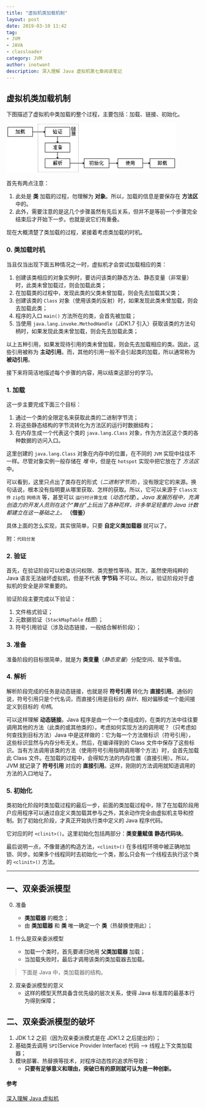 ```yaml
---
title: "虚拟机类加载机制"
layout: post
date: 2019-03-10 11:42
tag:
- JVM
- JAVA
- classloader
category: JVM
author: inotwant
description: 深入理解 Java 虚拟机第七章阅读笔记
---
```


## 虚拟机类加载机制

下图描述了虚拟机中类加载的整个过程，主要包括：加载、链接、初始化。

![虚拟机类加载过程](https://raw.githubusercontent.com/INotWant/INotWant.github.io/master/assets/images/2019-03-10/classload_process.png "类加载过程")

首先有两点注意：
1. 此处是 **类** 加载的过程，勿理解为 **对象**。所以，加载的信息是要保存在 **方法区** 中的。
2. 此外，需要注意的是这几个步骤虽然有先后关系，但并不是等前一个步骤完全结束后才开始下一步。也就是说它们有重叠。

现在大概清楚了类加载的过程，紧接着考虑类加载的时机。

### 0. 类加载时机

当且仅当出现下面五种情况之一时，虚拟机才会尝试加载相应的类：
1. 创建该类相应的对象实例时，要访问该类的静态方法、静态变量（非常量）时，此类未曾加载过，则会加载此类；
2. 在加载类的过程中，发现此类的父类未曾加载，则会先去加载其父类；
3. 创建该类的 `Class` 对象（使用该类的反射）时，如果发现此类未曾加载，则会去加载此类；
4. 程序的入口 `main()` 方法所在的类，会首先被加载； 
5. 当使用 `java.lang.invoke.MethodHandle`（JDK1.7 引入）获取该类的方法句柄时，如果发现此类未曾加载，则会先去加载此类；

以上五种引用，如果发现待引用的类未曾加载，则会先去加载相应的类。因此，这些引用被称为 **主动引用**。而，其他的引用一般不会引起类的加载，所以通常称为 **被动引用**。

接下来将简洁地描述每个步骤的内容，用以结束这部分的学习。

### 1. 加载

这一步主要完成下面三个目标：
1. 通过一个类的全限定名来获取此类的二进制字节流；
2. 将这些静态结构的字节流转化为方法区的运行时数据结构；
3. 在内存生成一个代表这个类的 `java.lang.Class` 对象，作为方法区这个类的各种数据的访问入口。

这里创建的 `java.lang.Class` 对象在内存中的位置，在不同的 `JVM` 实现中往往不一样。尽管对象实例一般存储在 *堆* 中，但是在 `hotspot` 实现中把它放在了 *方法区* 中。

可以看到，这里只点出了类存在的形式（*二进制字节流*），没有限定它的来源。换句话说，根本没有指明要从哪里获取、怎样的获取。所以，它可以来源于 `Class文件` `zip包` `网络流` 等，甚至可以 `运行时计算生成`（*动态代理*）。*Java 发展历程中，充满创造力的开发人员则在这个“舞台”上玩出了各种花样，许多举足轻重的 Java 计数都建立在这一基础之上。* **（借鉴）**

具体上面的怎么实现，其实很简单，只要 **自定义类加载器** 就可以了。

附：`代码分发`

### 2. 验证

首先，在验证阶段可以检查访问权限、类完整性等待。其次，虽然使用纯粹的 Java 语言无法破坏虚拟机，但是不代表 **字节码** 不可以。所以，验证阶段对于虚拟机的安全是非常重要的。

验证阶段主要完成以下验证：
1. 文件格式验证；
2. 元数据验证（`StackMapTable` *栈图*）；
3. 符号引用验证（涉及动态链接，一般结合解析阶段）；

### 3. 准备

准备阶段的目标很简单，就是为 **类变量**（*静态变量*）分配空间、赋予零值。

### 4. 解析

解析阶段完成的任务是动态链接，也就是将 **符号引用** 转化为 **直接引用**。通俗的说，符号引用只是个代名词，而直接引用是目标的 *指针*、相对偏移或一个能间接定义到目标的 *句柄*。

可以这样理解 **动态链接**。Java 程序是由一个一个类组成的，在类的方法中往往要调用其他的方法（此类的或其他类的）。考虑如何实现方法的调用呢？（只考虑如何查找到目标方法）Java 中是这样做的：它为每一个方法做标识（符号引用），这些标识显然与内存分布无关。然后，在编译得到的 Class 文件中保存了这些标识。当有方法调用该类的方法（使用符号引用指明调用哪个方法）时，会首先加载此 Class 文件。在加载的过程中，会得知方法的内存位置（直接引用）。所以，JVM 就记录了 **符号引用** 对应的 **直接引用**。这样，刚刚的方法调用就知道调用的方法的入口地址了。

### 5. 初始化

类初始化阶段时类加载过程的最后一步，前面的类加载过程中，除了在加载阶段用户应用程序可以通过自定义类加载其参与之外，其余动作完全由虚拟机主导和控制。到了初始化阶段，才真正开始执行类中定义的 Java 程序代码。

它对应的时 `<clinit>()`。这里初始化包括两部分：**类变量赋值** **静态代码块**。

最后说明一点，不像普通的构造方法，`<clinit>()` 在多线程环境中被正确地加锁、同步。如果多个线程同时去初始化一个类，那么只会有一个线程去执行这个类的 `<clinit>()` 方法。

---

## 一、双亲委派模型
0. 准备
	- **类加载器** 的概念；
	- 由 **类加载器** 和 **类** 唯一确定一个 **类**（热替换使用此）；

1. 什么是双亲委派模型
	- 加载一个类时，首先要递归地用 **父类加载器** 加载；
	- 当加载失败时，最后才调用该类的类加载器去加载。

> 下面是 Java 中，类加载器的结构。

2. 双亲委派模型的意义
	- 这样的模型天然具备含优先级的层次关系，使得 Java 标准库的最基本行为得到保障；

## 二、双亲委派模型的破坏
1. JDK 1.2 之前（因为双亲委派模式是在 JDK1.2 之后提出的）；
2. 基础类去调用 `SPI`(Service Provider Interface) 代码 --> 线程上下文类加载器；
3. 模块部署、热替换等技术，对程序动态性的追求所导致；
	- **只要有足够意义和理由，突破已有的原则就可认为是一种创新。**

#### 参考

[深入理解 Java 虚拟机](https://item.jd.com/27158085978.html?extension_id=eyJhZCI6IjE0NzYiLCJjaCI6IjIiLCJza3UiOiIyNzE1ODA4NTk3OCIsInRzIjoiMTU1MjE4OTc1MSIsInVuaXFpZCI6IntcImNsaWNrX2lkXCI6XCIxMDAxYTI5Yy00ZjA2LTRjMjQtOGYxMy0xOGY4YTJkYjAwMjBcIixcIm1hdGVyaWFsX2lkXCI6XCI5MDI2MTYxNjg3NDAyNTk2MTE0XCIsXCJwb3NfaWRcIjpcIjE0NzZcIixcInNpZFwiOlwiMzMyZjJlNzctMjBhNS00MmY1LTlhNzgtYTc5ZWNlYjQyMTg5XCJ9In0=&jd_pop=1001a29c-4f06-4c24-8f13-18f8a2db0020&abt=0)
